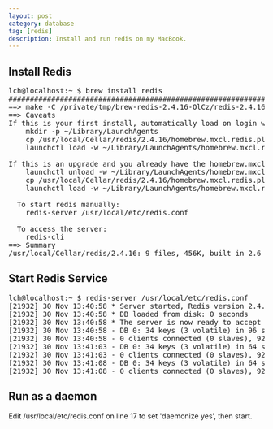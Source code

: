 ```yaml
---
layout: post
category: database
tag: [redis]
description: Install and run redis on my MacBook.
---
```


## Install Redis

<pre>
lch@localhost:~ $ brew install redis
######################################################################## 100.0%
==> make -C /private/tmp/brew-redis-2.4.16-OlCz/redis-2.4.16/src CC=cc
==> Caveats
If this is your first install, automatically load on login with:
    mkdir -p ~/Library/LaunchAgents
    cp /usr/local/Cellar/redis/2.4.16/homebrew.mxcl.redis.plist ~/Library/LaunchAgents/
    launchctl load -w ~/Library/LaunchAgents/homebrew.mxcl.redis.plist

If this is an upgrade and you already have the homebrew.mxcl.redis.plist loaded:
    launchctl unload -w ~/Library/LaunchAgents/homebrew.mxcl.redis.plist
    cp /usr/local/Cellar/redis/2.4.16/homebrew.mxcl.redis.plist ~/Library/LaunchAgents/
    launchctl load -w ~/Library/LaunchAgents/homebrew.mxcl.redis.plist

  To start redis manually:
    redis-server /usr/local/etc/redis.conf

  To access the server:
    redis-cli
==> Summary
/usr/local/Cellar/redis/2.4.16: 9 files, 456K, built in 2.6 minutes
</pre>

## Start Redis Service

<pre>
lch@localhost:~ $ redis-server /usr/local/etc/redis.conf
[21932] 30 Nov 13:40:58 * Server started, Redis version 2.4.16
[21932] 30 Nov 13:40:58 * DB loaded from disk: 0 seconds
[21932] 30 Nov 13:40:58 * The server is now ready to accept connections on port 6379
[21932] 30 Nov 13:40:58 - DB 0: 34 keys (3 volatile) in 96 slots HT.
[21932] 30 Nov 13:40:58 - 0 clients connected (0 slaves), 926832 bytes in use
[21932] 30 Nov 13:41:03 - DB 0: 34 keys (3 volatile) in 64 slots HT.
[21932] 30 Nov 13:41:03 - 0 clients connected (0 slaves), 926832 bytes in use
[21932] 30 Nov 13:41:08 - DB 0: 34 keys (3 volatile) in 64 slots HT.
[21932] 30 Nov 13:41:08 - 0 clients connected (0 slaves), 926832 bytes in use
</pre>

## Run as a daemon

Edit /usr/local/etc/redis.conf on line 17 to set 'daemonize yes', then start.

